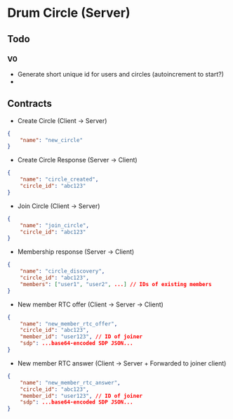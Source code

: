 
# Drum Circle (Server)

## Todo

### V0

- Generate short unique id for users and circles (autoincrement to start?)
- 

## Contracts

- Create Circle (Client -> Server)
```json
{
	"name": "new_circle"
}
```
- Create Circle Response (Server -> Client)
```json
{
	"name": "circle_created",
	"circle_id": "abc123"
}
```
- Join Circle (Client -> Server)
```json
{
	"name": "join_circle",
	"circle_id": "abc123"
}
```
- Membership response (Server -> Client)
```json
{
	"name": "circle_discovery",
	"circle_id": "abc123",
	"members": ["user1", "user2", ...] // IDs of existing members
}
```
- New member RTC offer (Client -> Server -> Client)
```json
{
	"name": "new_member_rtc_offer",
	"circle_id": "abc123",
	"member_id": "user123", // ID of joiner
	"sdp": ...base64-encoded SDP JSON...
}
```
- New member RTC answer (Client -> Server + Forwarded to joiner client)
```json
{
	"name": "new_member_rtc_answer",
	"circle_id": "abc123",
	"member_id": "user123", // ID of joiner
	"sdp": ...base64-encoded SDP JSON...
}
```

